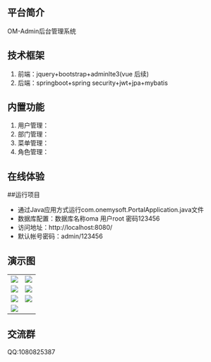 ## 平台简介

OM-Admin后台管理系统

## 技术框架

1. 前端：jquery+bootstrap+adminlte3(vue 后续)
2. 后端：springboot+spring security+jwt+jpa+mybatis

## 内置功能

1.  用户管理：
2.  部门管理：
4.  菜单管理：
5.  角色管理：


## 在线体验

##运行项目

- 通过Java应用方式运行com.onemysoft.PortalApplication.java文件
- 数据库配置：数据库名称oma 用户root 密码123456
- 访问地址：http://localhost:8080/
- 默认帐号密码：admin/123456


## 演示图

<table>
    <tr>
        <td><img src="https://gitee.com/onemy/om-admin/raw/master/doc/pic/homepage.png"/></td>
        <td><img src="https://gitee.com/onemy/om-admin/raw/master/doc/pic/user.png"/></td>
    </tr>
    <tr>
        <td><img src="https://gitee.com/onemy/om-admin/raw/master/doc/pic/auth.png"/></td>
        <td><img src="https://gitee.com/onemy/om-admin/raw/master/doc/pic/role.png"/></td>
    </tr>
    <tr>
        <td><img src="https://gitee.com/onemy/om-admin/raw/master/doc/pic/menu.png"/></td>
        <td><img src="https://gitee.com/onemy/om-admin/raw/master/doc/pic/group.png"/></td>
    </tr>
    <tr>
        <td><img src="https://gitee.com/onemy/om-admin/raw/master/doc/pic/profile.png"/></td>
        <td></td>
    </tr>       
</table>


## 交流群

QQ:1080825387